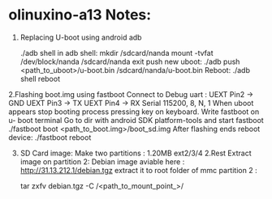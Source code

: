 olinuxino-a13 Notes:
======================================
1. Replacing U-boot using android adb

    ./adb shell
in adb shell:
    mkdir /sdcard/nanda
    mount -tvfat /dev/block/nanda /sdcard/nanda
    exit
push new uboot:
    ./adb push <path_to_uboot>/u-boot.bin /sdcard/nanda/u-boot.bin
Reboot:
    ./adb shell reboot

2.Flashing boot.img using fastboot
  Connect to Debug uart : 
    UEXT Pin2 -> GND
    UEXT Pin3 -> TX
    UEXT Pin4 -> RX
    Serial 115200, 8, N, 1
When uboot appears stop booting process pressing key on keyboard. 
Write fastboot on u- boot terminal
Go to dir with android SDK platform-tools and start fastboot
    ./fastboot boot <path_to_boot.img>/boot_sd.img
After flashing ends reboot device:
    ./fastboot reboot
    
3. SD Card image:
  Make two partitions :
  1.20MB ext2/3/4
  2.Rest
Extract image on partition 2:
Debian image aviable here :
      http://31.13.212.1/debian.tgz
extract it to root folder of mmc partition 2 :
      
      tar zxfv debian.tgz -C /<path_to_mount_point_>/







    
  